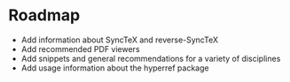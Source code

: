 # Roadmap

- Add information about SyncTeX and reverse-SyncTeX
- Add recommended PDF viewers
- Add snippets and general recommendations for a variety of disciplines
- Add usage information about the hyperref package
